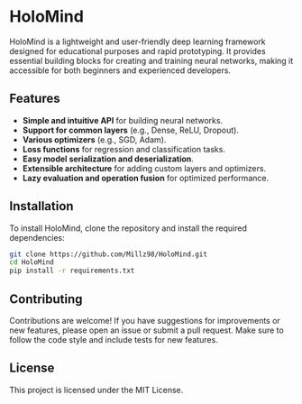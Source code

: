 # HoloMind

HoloMind is a lightweight and user-friendly deep learning framework designed for educational purposes and rapid prototyping. It provides essential building blocks for creating and training neural networks, making it accessible for both beginners and experienced developers.

## Features
- **Simple and intuitive API** for building neural networks.
- **Support for common layers** (e.g., Dense, ReLU, Dropout).
- **Various optimizers** (e.g., SGD, Adam).
- **Loss functions** for regression and classification tasks.
- **Easy model serialization and deserialization**.
- **Extensible architecture** for adding custom layers and optimizers.
- **Lazy evaluation and operation fusion** for optimized performance.

## Installation
To install HoloMind, clone the repository and install the required dependencies:

```bash
git clone https://github.com/Millz98/HoloMind.git
cd HoloMind
pip install -r requirements.txt
```

## Contributing
Contributions are welcome! If you have suggestions for improvements or new features, please open an issue or submit a pull request. Make sure to follow the code style and include tests for new features.

## License
This project is licensed under the MIT License. 
